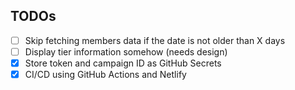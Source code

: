 ## TODOs
- [ ] Skip fetching members data if the date is not older than X days
- [ ] Display tier information somehow (needs design)
- [x] Store token and campaign ID as GitHub Secrets
- [x] CI/CD using GitHub Actions and Netlify
